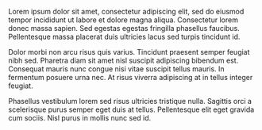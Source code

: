 <!--
template: articlepage.html
title: "| Blog Article No. 2"
appendToTarget: true
activeHeaderItem: 2
articleTitle: Article No. 2
articleImage: imageplaceholder-640x360.svg
category: Category2
-->
Lorem ipsum dolor sit amet, consectetur adipiscing elit, sed do eiusmod tempor incididunt ut labore et dolore magna aliqua. Consectetur lorem donec massa sapien. Sed egestas egestas fringilla phasellus faucibus. Pellentesque massa placerat duis ultricies lacus sed turpis tincidunt id.
<!-- end -->
Dolor morbi non arcu risus quis varius. Tincidunt praesent semper feugiat nibh sed. Pharetra diam sit amet nisl suscipit adipiscing bibendum est. Consequat mauris nunc congue nisi vitae suscipit tellus mauris. In fermentum posuere urna nec. At risus viverra adipiscing at in tellus integer feugiat.

Phasellus vestibulum lorem sed risus ultricies tristique nulla. Sagittis orci a scelerisque purus semper eget duis at tellus. Pellentesque elit eget gravida cum sociis. Nisl purus in mollis nunc sed id.